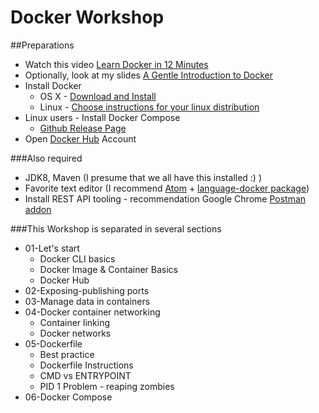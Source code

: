 Docker Workshop
===============

##Preparations

* Watch this video [Learn Docker in 12 Minutes](https://youtu.be/YFl2mCHdv24)
* Optionally, look at my slides [A Gentle Introduction to Docker](https://github.com/markoradinovic/docker-talk/blob/master/A%20Gentle%20Introduction%20to%20Docker.pdf)
* Install Docker
  * OS X - [Download and Install](https://docs.docker.com/docker-for-mac/)
  * Linux - [Choose instructions for your linux distribution](https://docs.docker.com/engine/installation/)
* Linux users - Install Docker Compose
  * [Github Release Page](https://github.com/docker/compose/releases)
* Open [Docker Hub](https://hub.docker.com/) Account

###Also required
* JDK8, Maven (I presume that we all have this installed :) )
* Favorite text editor (I recommend [Atom](https://atom.io/) + [language-docker package](https://atom.io/packages/language-docker))
* Install REST API tooling - recommendation Google Chrome [Postman addon](https://www.getpostman.com/)


###This Workshop is separated in several sections
* 01-Let's start
  - Docker CLI basics
  - Docker Image & Container Basics
  - Docker Hub
* 02-Exposing-publishing ports
* 03-Manage data in containers
* 04-Docker container networking
  - Container linking
  - Docker networks
* 05-Dockerfile
  - Best practice
  - Dockerfile Instructions
  - CMD vs ENTRYPOINT
  - PID 1 Problem - reaping zombies
* 06-Docker Compose
